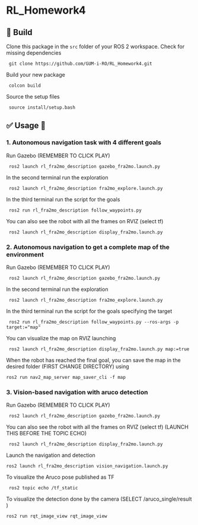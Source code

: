 # RL_Homework4

## :hammer: Build

Clone this package in the `src` folder of your ROS 2 workspace. Check for missing dependencies
```
 git clone https://github.com/GUM-i-RO/RL_Homework4.git

```
Build your new package

```
 colcon build
```
Source the setup files

```
 source install/setup.bash
```
## :white_check_mark: Usage 🤖
### 1. Autonomous navigation task with 4 different goals

Run Gazebo (REMEMBER TO CLICK PLAY)
```
 ros2 launch rl_fra2mo_description gazebo_fra2mo.launch.py

```
In the second terminal run the exploration
```
 ros2 launch rl_fra2mo_description fra2mo_explore.launch.py 
```
In the third terminal run the script for the goals
```
 ros2 run rl_fra2mo_description follow_waypoints.py 
```
You can also see the robot with all the frames on RVIZ (select tf)
```
 ros2 launch rl_fra2mo_description display_fra2mo.launch.py 
```
### 2. Autonomous navigation to get a complete map of the environment

Run Gazebo (REMEMBER TO CLICK PLAY)
```
 ros2 launch rl_fra2mo_description gazebo_fra2mo.launch.py
```
In the second terminal run the exploration
```
 ros2 launch rl_fra2mo_description fra2mo_explore.launch.py 
```
In the third terminal run the script for the goals specifying the target
```
 ros2 run rl_fra2mo_description follow_waypoints.py --ros-args -p target:="map"
```
You can visualize the map on RVIZ launching
```
 ros2 launch rl_fra2mo_description display_fra2mo.launch.py map:=true
```
When the robot has reached the final goal, you can save the map in the desired folder (FIRST CHANGE DIRECTORY) using
```
ros2 run nav2_map_server map_saver_cli -f map
```

### 3. Vision-based navigation with aruco detection
Run Gazebo (REMEMBER TO CLICK PLAY)
```
 ros2 launch rl_fra2mo_description gazebo_fra2mo.launch.py
```
You can also see the robot with all the frames on RVIZ (select tf) (LAUNCH THIS BEFORE THE TOPIC ECHO)
```
 ros2 launch rl_fra2mo_description display_fra2mo.launch.py
```
Launch the navigation and detection
```
ros2 launch rl_fra2mo_description vision_navigation.launch.py 
```
To visualize the Aruco pose published as TF
```
 ros2 topic echo /tf_static
```
To visualize the detection done by the camera (SELECT /aruco_single/result )
```
ros2 run rqt_image_view rqt_image_view 
```


